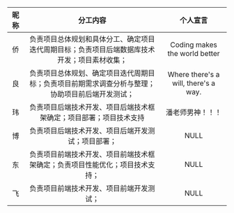 |昵称|分工内容|个人宣言|
|:--:|:--:|:--:|
|侨|负责项目总体规划和具体分工、确定项目迭代周期目标；负责项目后端数据库技术开发；项目素材收集；|Coding makes the world better|
|良|负责项目总体规划、确定项目迭代周期目标；负责项目前期需求调查分析与整理；协助项目前后端开发测试；|Where there's a will, there's a way.|
|玮|负责项目后端技术开发、项目后端技术框架确定；项目部署；项目技术支持|潘老师男神！！！|
|博|负责项目后端技术开发、项目后端开发测试；项目部署；|NULL|
|东|负责项目前端技术开发、项目前端技术框架确定；负责项目性能优化；项目技术支持；|NULL|
|飞|负责项目前端技术开发、项目前端开发测试；|NULL|
